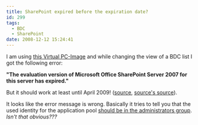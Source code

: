 ```yaml
---
title: SharePoint expired before the expiration date?
id: 299
tags:
  - BDC
  - SharePoint
date: 2008-12-12 15:24:41
---
```


I am using [this Virtual PC-Image](http://www.microsoft.com/downloads/details.aspx?familyid=DD939ED9-87A5-4C13-B212-A922CC02B469&amp;displaylang=en) and while changing the view of a BDC list I got the following error:

**&quot;The evaluation version of Microsoft Office SharePoint Server 2007 for this server has expired.&quot;**

But it should work at least until April 2009! ([source](http://hermes.tc/Microsoft-Dynamcis-CRM/Dynamics-CRM-4.0-VPC-verfuegbar.html), [source's source](http://www.microsoft.com/downloads/details.aspx?familyid=DD939ED9-87A5-4C13-B212-A922CC02B469&amp;displaylang=en)).

It looks like the error message is wrong. Basically it tries to tell you that the used identity for the application pool [should be in the administrators group](http://hermansberghem.blogspot.com/2006/10/trial-period-has-expired-even-with.html). _Isn't that obvious???_